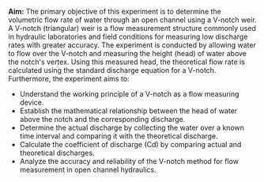 <p><strong>Aim:</strong> The primary objective of this experiment is to determine the volumetric flow rate of water through an open channel using a V-notch weir. A V-notch (triangular) weir is a flow measurement structure commonly used in hydraulic laboratories and field conditions for measuring low discharge rates with greater accuracy. The experiment is conducted by allowing water to flow over the V-notch and measuring the height (head) of water above the notch's vertex. Using this measured head, the theoretical flow rate is calculated using the standard discharge equation for a V-notch. Furthermore, the experiment aims to:</p>

<ul>
  <li>Understand the working principle of a V-notch as a flow measuring device.</li>
  <li>Establish the mathematical relationship between the head of water above the notch and the corresponding discharge.</li>
  <li>Determine the actual discharge by collecting the water over a known time interval and comparing it with the theoretical discharge.</li>
  <li>Calculate the coefficient of discharge (Cd) by comparing actual and theoretical discharges.</li>
  <li>Analyze the accuracy and reliability of the V-notch method for flow measurement in open channel hydraulics.</li>
</ul>
